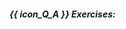 ##### {{ icon_Q_A }} Exercises:

  <include src="q-tick-calculator.md" />
  <include src="q-tick-correctStatement.md" />
